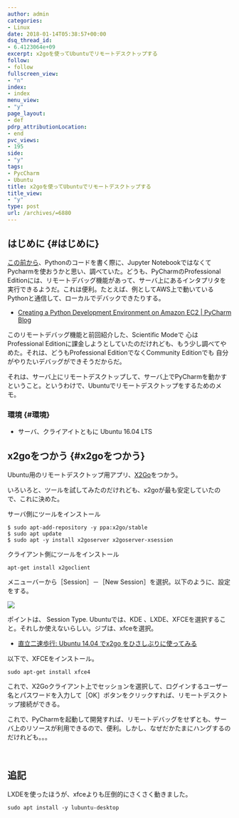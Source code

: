 ```yaml
---
author: admin
categories:
- Linux
date: 2018-01-14T05:38:57+00:00
dsq_thread_id:
- 6.4123064e+09
excerpt: x2goを使ってUbuntuでリモートデスクトップする
follow:
- follow
fullscreen_view:
- "n"
index:
- index
menu_view:
- "y"
page_layout:
- def
pdrp_attributionLocation:
- end
pvc_views:
- 195
side:
- "y"
tags:
- PycCharm
- Ubuntu
title: x2goを使ってUbuntuでリモートデスクトップする
title_view:
- "y"
type: post
url: /archives/=6880
---
```


## はじめに {#はじめに}

[この前から][1]、Pythonのコードを書く際に、Jupyter NotebookではなくてPycharmを使おうかと思い、調べていた。どうも、PyCharmのProfessional Editionには、リモートデバッグ機能があって、サーバ上にあるインタプリタを実行できるようだ。これは便利。たとえば、例としてAWS上で動いているPythonと通信して、ローカルでデバックできたりする。

  * [Creating a Python Development Environment on Amazon EC2 | PyCharm Blog][2]

このリモートデバッグ機能と前回紹介した、Scientific Modeで 心は Professional Editionに課金しようとしていたのだけれども、もう少し調べてやめた。それは、どうもProfessional EditionでなくCommunity Editionでも 自分がやりたいデバッグができそうだからだ。

それは、サーバ上にリモートデスクトップして、サーバ上でPyCharmを動かすということ。というわけで、Ubuntuでリモートデスクトップをするためのメモ。

### 環境 {#環境}

  * サーバ、クライアイトともに Ubuntu 16.04 LTS

## x2goをつかう {#x2goをつかう}

Ubuntu用のリモートデスクトップ用アプリ、[X2Go][3]をつかう。

いろいろと、ツールを試してみたのだけれども、x2goが最も安定していたので、これに決めた。

サーバ側にツールをインストール

    $ sudo apt-add-repository -y ppa:x2go/stable
    $ sudo apt update
    $ sudo apt -y install x2goserver x2goserver-xsession
    
    

クライアント側にツールをインストール

    apt-get install x2goclient
    

メニューバーから［Session］－［New Session］を選択。以下のように、設定をする。

![][4]

ポイントは、 Session Type. Ubuntuでは、KDE 、LXDE、XFCEを選択すること。それしか使えないらしい。ジブは、xfceを選択。

  * [直立二速歩行: Ubuntu 14.04 でx2go をひさしぶりに使ってみる][5]

以下で、XFCEをインストール。

    sudo apt-get install xfce4
    

これで、X2Goクライアント上でセッションを選択して、ログインするユーザー名とパスワードを入力して［OK］ボタンをクリックすれば、リモートデスクトップ接続ができる。

これで、PyCharmを起動して開発すれば、リモートデバッグをせずとも、サーバ上のリソースが利用できるので、便利。しかし、なぜだかたまにハングするのだけれども。。。

&nbsp;

## 追記

LXDEを使ったほうが、xfceよりも圧倒的にさくさく動きました。

    sudo apt install -y lubuntu-desktop

 [1]: http://futurismo.biz/archives/6874
 [2]: https://blog.jetbrains.com/pycharm/2017/12/creating-a-development-environment-on-amazon-ec2/
 [3]: https://wiki.x2go.org/doku.php
 [4]: https://lh3.googleusercontent.com/qzV83DcmEYx9vtYghMh2OQZ9zik_KgYOJjMQMJ_Sk5wKr6QXGE1g243S9EIeAPmk5fqvU3d3HHcECjQBsAggnuKdgwJZFNaUFVKCZMo7xNaiew0d9OXetsaffoxFQKaj6iY8SDGqhdrDl4A7vxuyLaCqBbXurmyA158haf48aKzxtb89-pOIBVH2-dQF8_Gw4CWwbgvJhWuAPNPVSug-0QwGDJ9Yqoxwh-hkYybHzCVyA_rpugUY1fBOz0ex3z6Fm86n-JPYezPKT8b2UU-vHYc5Tvou-r8EK2eAdgjQQ7fLKxWRfEsbhPF2ctIYynKtX7jpQ-4nHe3llwhVwwy1iB--jmQIesXdtLdHIiZAlGekk18_Ps6heynHNLLgPCSJe7eZglKi1gADTqlfizsgGule-3OaHWNAdAL3tKeXDIu3nIO-G7O_Ct3sOeh5nUYSSCSUxYlJowgVi2vVlPjavX9EtsNXMyE9aZt8_GlKwSeyxAc0l25KVHjo8BZZFNpNNI6QDfoLUyJFY33Rzv3JCQADV68_oSiLyTpFJG3wEiK9ATrkYViF81ACkeKxutt0fA3gYqFlx6BbWwqpAbLbTvjFnB5-UlN-BRK9c0Y=w780-h663-no
 [5]: https://kokawa2003.blogspot.jp/2014/08/ubuntu-1404-x2go.html